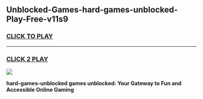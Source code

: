 
## Unblocked-Games-hard-games-unblocked-Play-Free-v11s9
<h3>
<a href="https://premium76.site?title=hard-games-unblocked&ref=23A">CLICK TO PLAY</a></h3>
<hr>

<h3>
<a href="https://premium76.site?title=hard-games-unblocked&ref=23A">CLICK 2 PLAY</a>
  
</h3>

<a href="https://premium76.site?title=hard-games-unblocked&ref=23A"><img src="https://clearcache.store/games.png"></a>


**hard-games-unblocked games unblocked: Your Gateway to Fun and Accessible Online Gaming**
